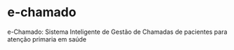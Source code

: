 # e-chamado
e-Chamado: Sistema Inteligente de Gestão de Chamadas de pacientes para atenção primaria em saúde
